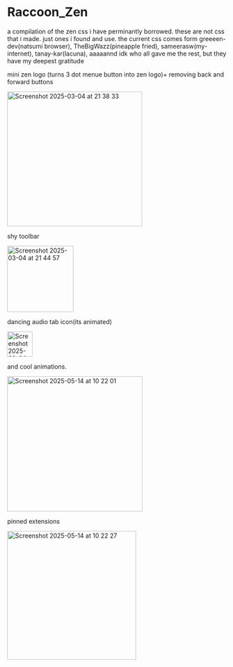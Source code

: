 # Raccoon_Zen
a compilation of the zen css i have perminantly borrowed.
these are not css that i made. just ones i found and use.
the current css comes form greeeen-dev(natsumi browser), TheBigWazz(pineapple fried), sameerasw(my-internet), tanay-kar(lacuna), aaaaannd idk who all gave me the rest, but they have my deepest gratitude



mini zen logo (turns 3 dot menue button into zen logo)+ removing back and forward buttons

<img width="310" alt="Screenshot 2025-03-04 at 21 38 33" src="https://github.com/user-attachments/assets/0ac82815-d203-43b8-999f-310890b641ae" />



shy toolbar

<img width="152" alt="Screenshot 2025-03-04 at 21 44 57" src="https://github.com/user-attachments/assets/38173bdf-85fd-4bbf-8b87-c0c9d1dbb7a0" />



dancing audio tab icon(its animated)

<img width="58" alt="Screenshot 2025-03-04 at 21 39 13" src="https://github.com/user-attachments/assets/04210677-a36d-4232-87cf-1b2c031dc7f3" />



and cool animations.


<img width="311" alt="Screenshot 2025-05-14 at 10 22 01" src="https://github.com/user-attachments/assets/9250d534-397f-457b-84b3-ac0c0f34374e" />


pinned extensions

<img width="296" alt="Screenshot 2025-05-14 at 10 22 27" src="https://github.com/user-attachments/assets/e0afee5f-2bbd-406d-9120-b48e68eeda57" />
